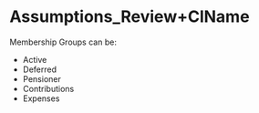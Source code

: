 # Assumptions_Review+ClName

  
Membership Groups can be:  

-   Active  
-   Deferred  
-   Pensioner  
-   Contributions  
-   Expenses
